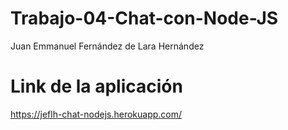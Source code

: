# Trabajo-04-Chat-con-Node-JS
Juan Emmanuel Fernández de Lara Hernández


# Link de la aplicación
https://jeflh-chat-nodejs.herokuapp.com/
